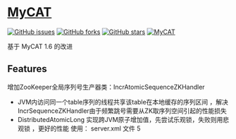 
# [MyCAT](http://mycat.io/)
[![GitHub issues](https://img.shields.io/github/issues/MyCATApache/Mycat-Server.svg)](https://github.com/MyCATApache/Mycat-Server/issues)
[![GitHub forks](https://img.shields.io/github/forks/MyCATApache/Mycat-Server.svg)](https://github.com/MyCATApache/Mycat-Server/network)
[![GitHub stars](https://img.shields.io/github/stars/MyCATApache/Mycat-Server.svg)](https://github.com/MyCATApache/Mycat-Server/stargazers)
[![MyCAT](https://img.shields.io/badge/MyCAT-%E2%9D%A4%EF%B8%8F-%23ff69b4.svg)](http://mycat.io/)

基于 MyCAT 1.6 的改进

## Features

增加ZooKeeper全局序列号生产器类：IncrAtomicSequenceZKHandler
* JVM内访问同一个table序列的线程共享该table在本地缓存的序列区间 ，解决IncrSequenceZKHandler由于频繁跳号需要从ZK取序列空间引起的性能损失
* DistributedAtomicLong 实现跨JVM原子增加值，先尝试乐观锁，失败则用悲观锁 ，更好的性能
使用：
server.xml 文件 <property name="sequnceHandlerType">5</property>



